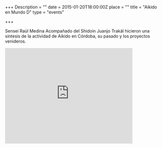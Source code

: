 +++
Description = ""
date = 2015-01-20T18:00:00Z
place = ""
title = "Aikido en Mundo D"
type = "events"

+++

Sensei Raúl Medina Acompañado del Shidoin Juanjo Trakál hicieron una síntesis de la actividad de Aikido en Córdoba, su pasado y los proyectos venideros.

<iframe width="420" height="315" src="https://www.youtube.com/embed/sZEVZL8w47Y" frameborder="0" allowfullscreen></iframe>
